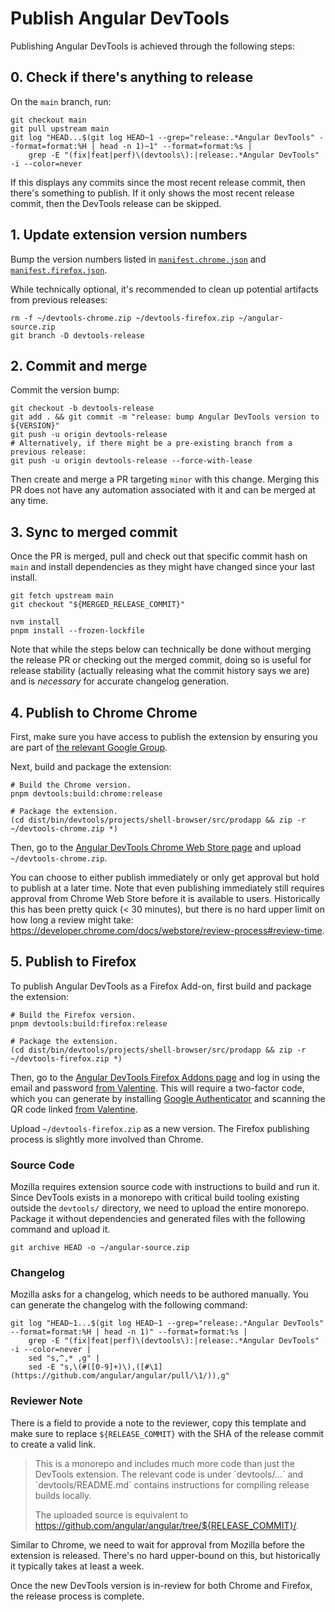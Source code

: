 # Publish Angular DevTools

Publishing Angular DevTools is achieved through the following steps:

## 0. Check if there's anything to release

On the `main` branch, run:

```shell
git checkout main
git pull upstream main
git log "HEAD...$(git log HEAD~1 --grep="release:.*Angular DevTools" --format=format:%H | head -n 1)~1" --format=format:%s |
    grep -E "(fix|feat|perf)\(devtools\):|release:.*Angular DevTools" -i --color=never
```

If this displays any commits since the most recent release commit, then there's something to publish.
If it only shows the most recent release commit, then the DevTools release can be skipped.

## 1. Update extension version numbers

Bump the version numbers listed in
[`manifest.chrome.json`](/devtools/projects/shell-browser/src/manifest/manifest.chrome.json)
and [`manifest.firefox.json`](/devtools/projects/shell-browser/src/manifest/manifest.firefox.json).

While technically optional, it's recommended to clean up potential artifacts from previous releases:

```shell
rm -f ~/devtools-chrome.zip ~/devtools-firefox.zip ~/angular-source.zip
git branch -D devtools-release
```

## 2. Commit and merge

Commit the version bump:

```shell
git checkout -b devtools-release
git add . && git commit -m "release: bump Angular DevTools version to ${VERSION}"
git push -u origin devtools-release
# Alternatively, if there might be a pre-existing branch from a previous release:
git push -u origin devtools-release --force-with-lease
```

Then create and merge a PR targeting `minor` with this change. Merging this PR does not
have any automation associated with it and can be merged at any time.

## 3. Sync to merged commit

Once the PR is merged, pull and check out that specific commit hash on `main` and install
dependencies as they might have changed since your last install.

```shell
git fetch upstream main
git checkout "${MERGED_RELEASE_COMMIT}"

nvm install
pnpm install --frozen-lockfile
```

Note that while the steps below can technically be done without merging the release PR
or checking out the merged commit, doing so is useful for release stability (actually
releasing what the commit history says we are) and is _necessary_ for accurate changelog
generation.

## 4. Publish to Chrome Chrome

First, make sure you have access to publish the extension by ensuring you are part of
[the relevant Google Group](http://g/angular-chrome-web-store-publisher).

Next, build and package the extension:

```shell
# Build the Chrome version.
pnpm devtools:build:chrome:release

# Package the extension.
(cd dist/bin/devtools/projects/shell-browser/src/prodapp && zip -r ~/devtools-chrome.zip *)
```

Then, go to the
[Angular DevTools Chrome Web Store page](https://chrome.google.com/webstore/devconsole/19161719-4eee-48dc-959e-8d18cea83699/ienfalfjdbdpebioblfackkekamfmbnh/edit/package)
and upload `~/devtools-chrome.zip`.

You can choose to either publish immediately or only get approval but hold to publish at a later time.
Note that even publishing immediately still requires approval from Chrome Web Store before it is
available to users. Historically this has been pretty quick (< 30 minutes), but there is no hard upper
limit on how long a review might take: https://developer.chrome.com/docs/webstore/review-process#review-time.

## 5. Publish to Firefox

To publish Angular DevTools as a Firefox Add-on, first build and package the extension:

```shell
# Build the Firefox version.
pnpm devtools:build:firefox:release

# Package the extension.
(cd dist/bin/devtools/projects/shell-browser/src/prodapp && zip -r ~/devtools-firefox.zip *)
```

Then, go to the
[Angular DevTools Firefox Addons page](https://addons.mozilla.org/en-US/developers/addon/angular-devtools/edit)
and log in using the email and password [from Valentine](http://valentine/#/show/1651707871496288).
This will require a two-factor code, which you can generate by installing
[Google Authenticator](https://play.google.com/store/apps/details?id=com.google.android.apps.authenticator2)
and scanning the QR code linked [from Valentine](http://valentine/#/show/1651792043556329).

Upload `~/devtools-firefox.zip` as a new version. The Firefox publishing process is slightly more
involved than Chrome.

### Source Code

Mozilla requires extension source code with instructions to build and run it. Since DevTools
exists in a monorepo with critical build tooling existing outside the `devtools/` directory, we
need to upload the entire monorepo. Package it without dependencies and generated files with the
following command and upload it.

```shell
git archive HEAD -o ~/angular-source.zip
```

### Changelog

Mozilla asks for a changelog, which needs to be authored manually. You can generate the changelog
with the following command:

```shell
git log "HEAD~1...$(git log HEAD~1 --grep="release:.*Angular DevTools" --format=format:%H | head -n 1)" --format=format:%s |
    grep -E "(fix|feat|perf)\(devtools\):|release:.*Angular DevTools" -i --color=never |
    sed "s,^,* ,g" |
    sed -E "s,\(#([0-9]+)\),([#\1](https://github.com/angular/angular/pull/\1/)),g"
```

### Reviewer Note

There is a field to provide a note to the reviewer, copy this template and make sure to replace
`${RELEASE_COMMIT}` with the SHA of the release commit to create a valid link.

> This is a monorepo and includes much more code than just the DevTools extension. The relevant
> code is under \`devtools/...\` and \`devtools/README.md\` contains instructions for compiling
> release builds locally.
>
> The uploaded source is equivalent to
> https://github.com/angular/angular/tree/${RELEASE_COMMIT}/.

Similar to Chrome, we need to wait for approval from Mozilla before the extension is released.
There's no hard upper-bound on this, but historically it typically takes at least a week.

Once the new DevTools version is in-review for both Chrome and Firefox, the release process is
complete.
